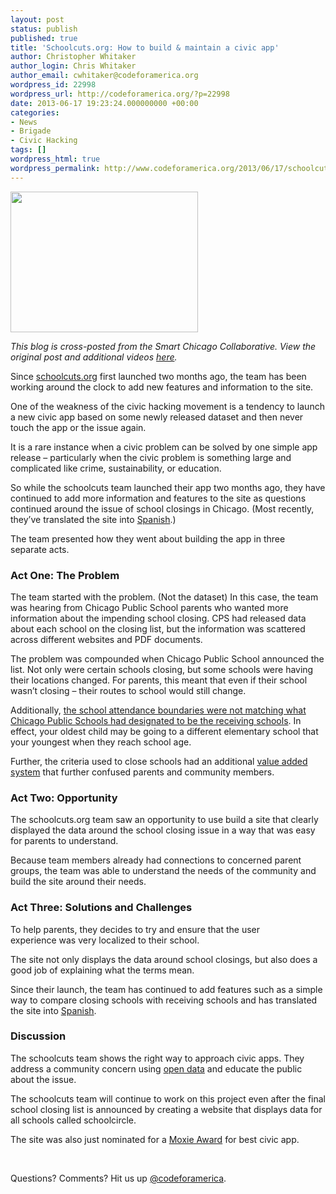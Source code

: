 ```yaml
---
layout: post
status: publish
published: true
title: 'Schoolcuts.org: How to build & maintain a civic app'
author: Christopher Whitaker
author_login: Chris Whitaker
author_email: cwhitaker@codeforamerica.org
wordpress_id: 22998
wordpress_url: http://codeforamerica.org/?p=22998
date: 2013-06-17 19:23:24.000000000 +00:00
categories:
- News
- Brigade
- Civic Hacking
tags: []
wordpress_html: true
wordpress_permalink: http://www.codeforamerica.org/2013/06/17/schoolcuts-org-how-to-build-maintain-a-civic-app/
---
```


<p><a href="http://codeforamerica.org/wp-content/uploads/2013/06/8677168576_a44e83fb8f_z1.jpg"><img alt="" class="alignleft size-medium wp-image-22999" height="225" src="http://codeforamerica.org/wp-content/uploads/2013/06/8677168576_a44e83fb8f_z1-300x225.jpg" title="8677168576_a44e83fb8f_z" width="300"/></a></p>
<p><em>This blog is cross-posted from the Smart Chicago Collaborative. View the original post and additional videos <a href="http://www.smartchicagocollaborative.org/the-schoolcuts-org-teams-school-us-on-how-to-build-a-civic-app-even-after-launch/">here</a>.</em></p>
<p>Since <a href="http://www.smartchicagocollaborative.org/the-schoolcuts-org-teams-school-us-on-how-to-build-a-civic-app-even-after-launch/%3Ca%20href=%22http://www.flickr.com/photos/91210421@N03/8743625485/%22%20title=%22schoolcutsspanish%20by%20CivicWhitaker,%20on%20Flickr%22%3E%3Cimg%20src=%22http://farm8.staticflickr.com/7292/8743625485_ae8167f485_z.jpg%22%20width=%22640%22%20height=%22424%22%20alt=%22schoolcutsspanish%22%3E%3C/a%3E">schoolcuts.org</a> first launched two months ago, the team has been working around the clock to add new features and information to the site.</p>
<p>One of the weakness of the civic hacking movement is a tendency to launch a new civic app based on some newly released dataset and then never touch the app or the issue again.</p>
<p>It is a rare instance when a civic problem can be solved by one simple app release – particularly when the civic problem is something large and complicated like crime, sustainability, or education.</p>
<p>So while the schoolcuts team launched their app two months ago, they have continued to add more information and features to the site as questions continued around the issue of school closings in Chicago. (Most recently, they’ve translated the site into <a href="http://schoolcuts.org/schools/33?locale=es">Spanish</a>.)</p>
<p>The team presented how they went about building the app in three separate acts.</p>
<h3>Act One: The Problem</h3>
<p>The team started with the problem. (Not the dataset) In this case, the team was hearing from Chicago Public School parents who wanted more information about the impending school closing. CPS had released data about each school on the closing list, but the information was scattered across different websites and PDF documents.</p>
<p>The problem was compounded when Chicago Public School announced the list. Not only were certain schools closing, but some schools were having their locations changed. For parents, this meant that even if their school wasn’t closing – their routes to school would still change.</p>
<p>Additionally, <a href="http://schoolcuts.wordpress.com/2013/04/08/receiving-school-neighborhood/">the school attendance boundaries were not matching what Chicago Public Schools had designated to be the receiving schools</a>. In effect, your oldest child may be going to a different elementary school that your youngest when they reach school age.</p>
<p>Further, the criteria used to close schools had an additional <a href="http://schoolcuts.wordpress.com/2013/04/28/more-confusion-about-cps-closing-criteria/">value added system</a> that further confused parents and community members.</p>
<h3>Act Two: Opportunity</h3>
<p>The schoolcuts.org team saw an opportunity to use build a site that clearly displayed the data around the school closing issue in a way that was easy for parents to understand.</p>
<p>Because team members already had connections to concerned parent groups, the team was able to understand the needs of the community and build the site around their needs.</p>
<h3>Act Three: Solutions and Challenges</h3>
<p>To help parents, they decides to try and ensure that the user experience was very localized to their school.</p>
<p>The site not only displays the data around school closings, but also does a good job of explaining what the terms mean.</p>
<p>Since their launch, the team has continued to add features such as a simple way to compare closing schools with receiving schools and has translated the site into <a href="http://schoolcuts.org/?locale=es">Spanish</a>.</p>
<h3>Discussion</h3>
<p>The schoolcuts team shows the right way to approach civic apps. They address a community concern using <a href="http://www.cps.edu/Schools/Pages/school.aspx?id=609907">open data</a> and educate the public about the issue.</p>
<p>The schoolcuts team will continue to work on this project even after the final school closing list is announced by creating a website that displays data for all schools called schoolcircle.</p>
<p>The site was also just nominated for a <a href="http://moxieawards.builtinchicago.org/?page_id=1791">Moxie Award</a> for best civic app.</p>
<p> </p>
<p>Questions? Comments? Hit us up <a href="http://twitter.com/codeforamerica" target="_blank">@codeforamerica</a>.</p>
